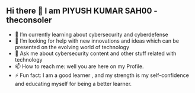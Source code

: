 ## Hi there 👋 I am PIYUSH KUMAR SAH00 - theconsoler
- 🌱 I’m currently learning about cybersecurity and cyberdefense
- 🤔 I’m looking for help with new innovations and ideas which can be presented  on the evolving world of technology
- 💬 Ask me about cybersecurity content and other stuff related with technology 
- 📫 How to reach me: well you are here on my Profile.
- ⚡ Fun fact: I am a good learner , and my strength is my self-confidence and educating myself for being a better learner.


